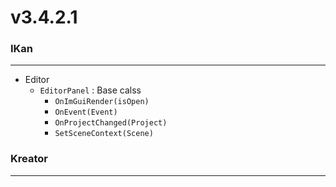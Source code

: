 # v3.4.2.1

### IKan
----------------------------------------------------------------------------------------------------------------------
  - Editor
    - `EditorPanel` : Base calss
      - `OnImGuiRender(isOpen)`
      - `OnEvent(Event)`
      - `OnProjectChanged(Project)`
      - `SetSceneContext(Scene)`

### Kreator
----------------------------------------------------------------------------------------------------------------------
